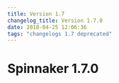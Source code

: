 ```yaml
---
title: Version 1.7
changelog_title: Version 1.7.0
date: 2018-04-25 12:06:36 
tags: "changelogs 1.7 deprecated"
---
```

# Spinnaker 1.7.0
<script src="https://gist.github.com/spinnaker-release/78f2f3d55bc849c3a71939287e6b2cb4.js"/>
